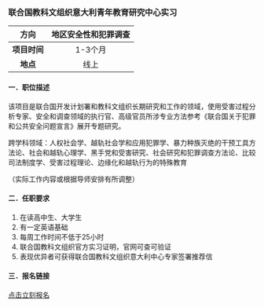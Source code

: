 ### 联合国教科文组织意大利青年教育研究中心实习


|  **方向**  | 地区安全性和犯罪调查 |
|:--------:|:------------:|
| **项目时间** |    1-3个月     |
|  **地点**  |      线上      |


#### 一．职位描述

该项目是联合国开发计划署和教科文组织长期研究和工作的领域，使用受害过程分析专家、安全和调查领域的执行官、高级官员所涉专业方法参考《联合国关于犯罪和公共安全问题宣言》展开专题研究。

跨学科领域：人权社会学、越轨社会学和应用犯罪学、暴力种族灭绝的干预工具方法论、社会和越轨心理学、黑手党和受害研究、社会研究和犯罪调查方法论、比较司法制度学、受害过程理论、边缘化和越轨行为的特殊教育

（实际工作内容或根据导师安排有所调整）


#### 二．任职要求

1. 在读高中生、大学生
2. 有一定英语基础
3. 每周工作时间不低于25小时
4. 联合国教科文组织官方实习证明，官网可查可验证
5. 表现优异者可获得联合国教科文组织意大利中心专家签署推荐信


#### 三．报名链接
[点击立刻报名](https://ezygcyygfb.feishu.cn/share/base/form/shrcnyoWDn0NwQnTyfwrxo3XOnh)
